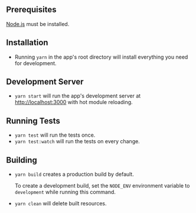 ## Prerequisites

[Node.js](http://nodejs.org/) must be installed.

## Installation

* Running `yarn` in the app's root directory will install everything you need for development.

## Development Server

* `yarn start` will run the app's development server at [http://localhost:3000](http://localhost:3000) with hot module reloading.

## Running Tests

* `yarn test` will run the tests once.
* `yarn test:watch` will run the tests on every change.

## Building

* `yarn build` creates a production build by default.

   To create a development build, set the `NODE_ENV` environment variable to `development` while running this command.

* `yarn clean` will delete built resources.
